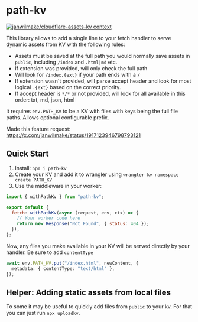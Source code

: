 # path-kv

[![janwilmake/cloudflare-assets-kv context](https://badge.forgithub.com/janwilmake/cloudflare-assets-kv)](https://uithub.com/janwilmake/cloudflare-assets-kv)

This library allows to add a single line to your fetch handler to serve dynamic assets from KV with the following rules:

- Assets must be saved at the full path you would normally save assets in `public`, including `/index` and `.html|md` etc.
- If extension was provided, will only check the full path
- Will look for `/index.{ext}` if your path ends with a `/`
- If extension wasn't provided, will parse accept header and look for most logical `.{ext}` based on the correct priority.
- If accept header is `*/*` or not provided, will look for all available in this order: txt, md, json, html

It requires `env.PATH_KV` to be a KV with files with keys being the full file paths. Allows optional configurable prefix.

Made this feature request: https://x.com/janwilmake/status/1917123946798793121

## Quick Start

1. Install: `npm i path-kv`
2. Create your KV and add it to wrangler using `wrangler kv namespace create PATH_KV`
3. Use the middleware in your worker:

```js
import { withPathKv } from "path-kv";

export default {
  fetch: withPathKv(async (request, env, ctx) => {
    // Your worker code here
    return new Response("Not Found", { status: 404 });
  }),
};
```

Now, any files you make available in your KV will be served directly by your handler. Be sure to add `contentType`

```ts
await env.PATH_KV.put("/index.html", newContent, {
  metadata: { contentType: "text/html" },
});
```

## Helper: Adding static assets from local files

To some it may be useful to quickly add files from `public` to your kv. For that you can just run `npx uploadkv`.

